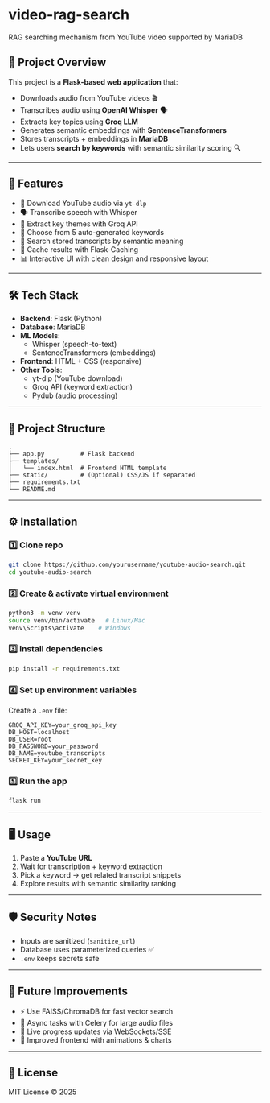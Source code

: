 # video-rag-search
RAG searching mechanism from YouTube video supported by MariaDB

## 📌 Project Overview
This project is a **Flask-based web application** that:
- Downloads audio from YouTube videos 🎬
- Transcribes audio using **OpenAI Whisper** 🗣️
- Extracts key topics using **Groq LLM**
- Generates semantic embeddings with **SentenceTransformers**
- Stores transcripts + embeddings in **MariaDB**
- Lets users **search by keywords** with semantic similarity scoring 🔍

---

## 🚀 Features
- 🎥 Download YouTube audio via `yt-dlp`
- 🗣️ Transcribe speech with Whisper
- 🤖 Extract key themes with Groq API
- 🔑 Choose from 5 auto-generated keywords
- 🔎 Search stored transcripts by semantic meaning
- 💾 Cache results with Flask-Caching
- 📊 Interactive UI with clean design and responsive layout

---

## 🛠️ Tech Stack
- **Backend**: Flask (Python)
- **Database**: MariaDB
- **ML Models**:
  - Whisper (speech-to-text)
  - SentenceTransformers (embeddings)
- **Frontend**: HTML + CSS (responsive)
- **Other Tools**:
  - yt-dlp (YouTube download)
  - Groq API (keyword extraction)
  - Pydub (audio processing)

---

## 📂 Project Structure
```
.
├── app.py          # Flask backend
├── templates/
│   └── index.html  # Frontend HTML template
├── static/         # (Optional) CSS/JS if separated
├── requirements.txt
└── README.md
```

---

## ⚙️ Installation

### 1️⃣ Clone repo
```bash
git clone https://github.com/yourusername/youtube-audio-search.git
cd youtube-audio-search
```

### 2️⃣ Create & activate virtual environment
```bash
python3 -m venv venv
source venv/bin/activate   # Linux/Mac
venv\Scripts\activate    # Windows
```

### 3️⃣ Install dependencies
```bash
pip install -r requirements.txt
```

### 4️⃣ Set up environment variables
Create a `.env` file:
```
GROQ_API_KEY=your_groq_api_key
DB_HOST=localhost
DB_USER=root
DB_PASSWORD=your_password
DB_NAME=youtube_transcripts
SECRET_KEY=your_secret_key
```

### 5️⃣ Run the app
```bash
flask run
```

---

## 🖥️ Usage
1. Paste a **YouTube URL**
2. Wait for transcription + keyword extraction
3. Pick a keyword → get related transcript snippets
4. Explore results with semantic similarity ranking

---

## 🛡️ Security Notes
- Inputs are sanitized (`sanitize_url`)
- Database uses parameterized queries ✅
- `.env` keeps secrets safe

---

## 🚧 Future Improvements
- ⚡ Use FAISS/ChromaDB for fast vector search
- 📡 Async tasks with Celery for large audio files
- 🔔 Live progress updates via WebSockets/SSE
- 🎨 Improved frontend with animations & charts

---

## 📜 License
MIT License © 2025
